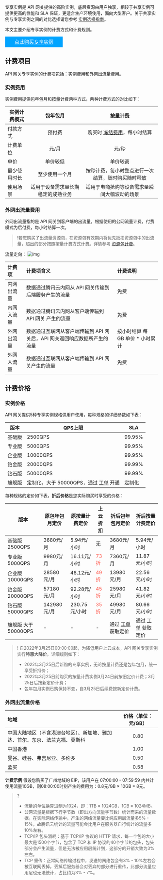 专享实例是 API 网关提供的高阶实例，底层资源由用户独享，相较于共享实例可提供更高的性能和 SLA 保证，更适合生产环境使用，面向大型客户。关于共享实例与专享实例之间的对比选择请您参考 [实例选择指南](https://cloud.tencent.com/document/product/628/55510)。

本文主要介绍专享实例的计费方式和计费规则。

<div style="background-color:#00A4FF; width: 190px; height: 35px; line-height:35px; text-align:center;"><a href="https://buy.cloud.tencent.com/apigateway_instance/buy" target="_blank"  style="color: white; font-size:16px;">点此购买专享实例</a></div>

## 计费项目

API 网关专享实例的计费项包括：实例费用和外网出流量费用。

### 实例费用

实例费用提供包年包月和按量计费两种方式，两种计费方式的对比如下：

| 实例计费模式 |              包年包月              |                           按量计费                           |
| ------------ | :--------------------------------: | :----------------------------------------------------------: |
| 付款方式     |               预付费               | 购买时 [冻结费用](https://cloud.tencent.com/document/product/555/12039)，每小时结算 |
| 计费单位     |               元/月                |                            元/秒                             |
| 单价         |              单价较低              |                           单价较高                           |
| 最少使用时长 |           至少使用一个月           |      按秒计费，每小时整点进行一次结算，随时购买随时释放      |
| 使用场景     | 适用于设备需求量长期稳定的成熟业务 |         适用于电商抢购等设备需求量瞬间大幅波动的场景         |

### 外网出流量费用

外网出流量指的是 API 网关到客户端的出流量，根据使用的公网流量计费，付费模式为后付费，每小时结算一次。

> !若您购买了出流量资源包，在资源包有效期内将优先抵扣资源包中的出流量，超出的部分按照按量计费方式计费。详情参考 [资源包计费](https://cloud.tencent.com/document/product/628/48791)。

流量走向：
![img](https://main.qcloudimg.com/raw/c9a23a4a95f13eee26312e43950df962.png)

| 计费项     | 计费项含义                                                   | 计费说明                         |
| :--------- | :----------------------------------------------------------- | :------------------------------- |
| 内网出流量 | 数据通过腾讯云内网从 API 网关传输到后端服务产生的流量        | 免费                             |
| 内网入流量 | 数据通过腾讯云内网从客户端传输到 API 网关 产生的流量         | 免费                             |
| 外网出流量 | 数据通过互联网从客户端传输到 API 网关后，API 网关返回响应数据所产生的流量 | 按小时结算 每 GB 单价 * 小时累计 |
| 外网入流量 | 数据通过互联网从客户端传输到 API 网关产生的流量              | 免费                             |

## 计费价格

### 实例价格

API 网关提供5种专享实例规格供用户使用，每种规格的详细参数如下表：

| 版本   | QPS上限                                                      | SLA    |
| ------ | ------------------------------------------------------------ | ------ |
| 基础版 | 2500QPS                                                      | 99.95% |
| 专业版 | 5000QPS                                                      | 99.95% |
| 企业版 | 10000QPS                                                     | 99.95% |
| 铂金版 | 20000QPS                                                     | 99.99% |
| 钻石版 | 50000QPS                                                     | 99.99% |
| 旗舰版 | 定制化，大于 50000QPS，通过 [工单](https://console.cloud.tencent.com/workorder/category) 开通 | 定制化 |

每种规格的定价如下表，**折后价格**是您实际购买时享受的价格：

| 版本                | 原包年包月定价 | 原按量计费定价 | **上云折扣**                      | **折后包年包月定价**                                         | **折后按量计费定价**                                         |
| ------------------- | -------------- | -------------- | --------------------------------- | ------------------------------------------------------------ | ------------------------------------------------------------ |
| 基础版 2500QPS      | 3680元/月      | 5.94元/小时    | 无                                | 3680元/月                                                    | 5.94元/小时                                                  |
| 专业版 5000QPS      | 9980元/月      | 16.11元/小时   | <font color="#ff584c">73折</font> | 7360元/月                                                    | 11.87元/小时                                                 |
| 企业版 10000QPS     | 28580元/月     | 46.12元/小时   | <font color="#ff584c">49折</font> | 13980元/月                                                   | 22.56元/小时                                                 |
| 铂金版 20000QPS     | 57180元/月     | 92.28元/小时   | <font color="#ff584c">45折</font> | 25980元/月                                                   | 41.82元/小时                                                 |
| 钻石版 50000QPS     | 142980元/月    | 230.75元/小时  | <font color="#ff584c">35折</font> | 49980元/月                                                   | 80.66元/小时                                                 |
| 旗舰版 大于50000QPS | -              | -              | -                                 | 通过 [工单](https://console.cloud.tencent.com/workorder/category) 获取定价 | 通过 [工单](https://console.cloud.tencent.com/workorder/category) 获取定价 |

>! 自2022年3月25日00:00:00起，为降低用户上云成本，API 网关专享实例实行**特惠大降价**，详细规则如下：
>
>- 2022年3月25日后新购的专享实例，无论按量计费还是包年包月，统一享受折扣价；
>- 2022年3月25日前购买的按量计费实例3月24日前按旧定价计费；3月25日后按新定价计费；
>- 包年包月实例已购保持不变，自3月25日后续费按新定价计费。

### 外网出流量价格

| 地域                                                         | 价格（单位：元/GB） |
| :----------------------------------------------------------- | :-----------------: |
| 中国大陆地区（不含港澳台地区）、新加坡、雅加达、首尔、东京、法兰克福、莫斯科 |        0.80         |
| 中国香港                                                     |        1.00         |
| 曼谷、硅谷、弗吉尼亚、多伦多                                 |        0.50         |
| 孟买                                                         |        0.58         |

**计费示例**
假设您购买了广州地域的 EIP，该用户在 07:00:00 - 07:59:59 内共计使用流量10GB，则08:00:00时刻产生的费用为：0.8元/GB × 10GB = 8元。

>?
>
>- 流量的单位换算进制为1024，即：1TB = 1024GB，1GB = 1024MB。
>- 公网流量是根据下行字节数（即出方向流量字节数）统计而来的流量数据。在实际网络传输中，产生的网络流量要比纯应用层流量多5% - 15%，故腾讯云统计的流量可能会比用户在服务器自行统计的流量多10%左右。
>  - TCP/IP 包头消耗：基于 TCP/IP 协议的 HTTP 请求，每一个包的大小最大是1500个字节，包含了 TCP 和 IP 协议的40个字节的包头，包头部分会产生流量，但是无法被应用层统计到，这部分的开销大致为3%左右。
>  - TCP 重传：正常网络传输过程中，发送的网络包会有3% - 10%左右会被互联网丢掉，丢掉后服务器会对丢弃的部分进行重传，此部分流量应用层也无法统计，占比约为3% - 7%。

